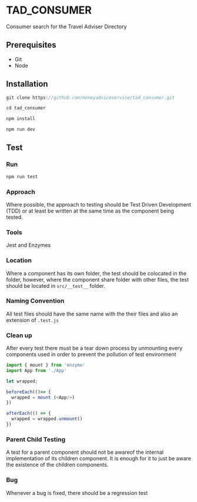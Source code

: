 # TAD_CONSUMER

Consumer search for the Travel Adviser Directory

## Prerequisites

- Git
- Node

## Installation

```javascript
git clone https://github.com/moneyadviceservice/tad_consumer.git

cd tad_consumer

npm install

npm run dev
```

## Test

### Run
```javascript
npm run test
```

### Approach
Where possible, the approach to testing should be Test Driven Development (TDD) or at least be written at the same time as the component being tested.

### Tools
Jest and Enzymes

### Location
Where a component has its own folder, the test should be colocated in the folder, however, where the component share  folder with other files, the test should be located in `src/__test__` folder.

### Naming Convention
All test files should have the same name with the their files and also an extension of `.test.js`

### Clean up
After every test there must be a tear down process by unmounting every components used in order to prevent the pollution of test environment
```javascript
import { mount } from 'enzyme'
import App from './App'

let wrapped;

beforeEach(()=> {
  wrapped = mount (<App/>)
})

afterEach(() => {
  wrapped = wrapped.unmount()
})
```

### Parent Child Testing
A test for a parent component should not be awareof the internal implementation of its children component. It is enough for it to just be aware the existence of the children components.

### Bug
Whenever a bug is fixed, there should be a regression test
